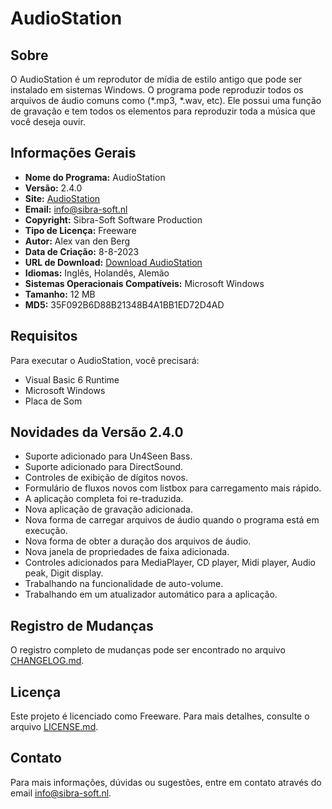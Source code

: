 # AudioStation

## Sobre

O AudioStation é um reprodutor de mídia de estilo antigo que pode ser instalado em sistemas Windows. O programa pode reproduzir todos os arquivos de áudio comuns como (*.mp3, *.wav, etc). Ele possui uma função de gravação e tem todos os elementos para reproduzir toda a música que você deseja ouvir.

## Informações Gerais

- **Nome do Programa:** AudioStation
- **Versão:** 2.4.0
- **Site:** [AudioStation](http://www.audiostation.org)
- **Email:** info@sibra-soft.nl
- **Copyright:** Sibra-Soft Software Production
- **Tipo de Licença:** Freeware
- **Autor:** Alex van den Berg
- **Data de Criação:** 8-8-2023
- **URL de Download:** [Download AudioStation](http://www.audiostation.org/)
- **Idiomas:** Inglês, Holandês, Alemão
- **Sistemas Operacionais Compatíveis:** Microsoft Windows
- **Tamanho:** 12 MB
- **MD5:** 35F092B6D88B21348B4A1BB1ED72D4AD

## Requisitos

Para executar o AudioStation, você precisará:
- Visual Basic 6 Runtime
- Microsoft Windows
- Placa de Som

## Novidades da Versão 2.4.0

- Suporte adicionado para Un4Seen Bass.
- Suporte adicionado para DirectSound.
- Controles de exibição de dígitos novos.
- Formulário de fluxos novos com listbox para carregamento mais rápido.
- A aplicação completa foi re-traduzida.
- Nova aplicação de gravação adicionada.
- Nova forma de carregar arquivos de áudio quando o programa está em execução.
- Nova forma de obter a duração dos arquivos de áudio.
- Nova janela de propriedades de faixa adicionada.
- Controles adicionados para MediaPlayer, CD player, Midi player, Audio peak, Digit display.
- Trabalhando na funcionalidade de auto-volume.
- Trabalhando em um atualizador automático para a aplicação.

## Registro de Mudanças

O registro completo de mudanças pode ser encontrado no arquivo [CHANGELOG.md](CHANGELOG.md).

## Licença

Este projeto é licenciado como Freeware. Para mais detalhes, consulte o arquivo [LICENSE.md](LICENSE.md).

## Contato

Para mais informações, dúvidas ou sugestões, entre em contato através do email info@sibra-soft.nl.